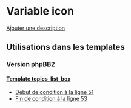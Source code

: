 # Variable icon
[Ajouter une description](https://fa-tvars.appspot.com/var/icon)

## Utilisations dans les templates

### Version phpBB2

#### [Template topics_list_box](subsilver/topics_list_box.md)
* [Début de condition &agrave; la ligne 51](../subsilver/topics_list_box.tpl#L51)
* [Fin de condition &agrave; la ligne 53](../subsilver/topics_list_box.tpl#L53)